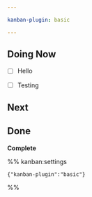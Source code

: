 ```yaml
---

kanban-plugin: basic

---
```


## Doing Now

- [ ] Hello
- [ ] Testing


## Next



## Done

**Complete**




%% kanban:settings
```
{"kanban-plugin":"basic"}
```
%%